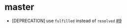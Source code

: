 # master

* [DEPRECATION] use `fulfilled` instead of `resolved` [#9](https://github.com/dockyard/ember-cli-async-button/pull/9)
